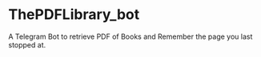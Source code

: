 # ThePDFLibrary_bot
A Telegram Bot to retrieve PDF of Books and Remember the page you last stopped at.

